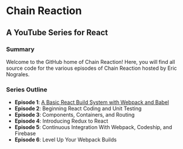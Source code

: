 # Chain Reaction

## A YouTube Series for React

### Summary

Welcome to the GitHub home of Chain Reaction! Here, you will find all source code for the various episodes of Chain Reaction hosted by Eric Nograles.

### Series Outline

* **Episode 1**: [A Basic React Build System with Webpack and Babel](https://github.com/ericnograles/chain-reaction.youtube/tree/episode-1)
* **Episode 2**: Beginning React Coding and Unit Testing
* **Episode 3**: Components, Containers, and Routing
* **Episode 4**: Introducing Redux to React
* **Episode 5**: Continuous Integration With Webpack, Codeship, and Firebase 
* **Episode 6**: Level Up Your Webpack Builds


